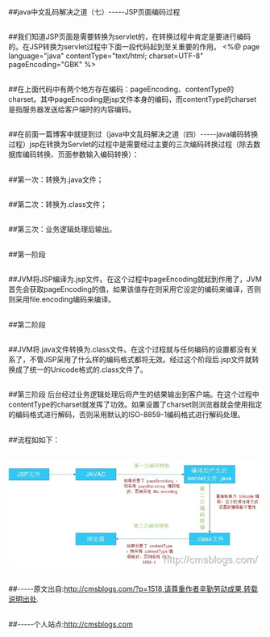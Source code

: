 ##java中文乱码解决之道（七）-----JSP页面编码过程

##
##我们知道JSP页面是需要转换为servlet的，在转换过程中肯定是要进行编码的。在JSP转换为servlet过程中下面一段代码起到至关重要的作用。   	<%@ page language="java" contentType="text/html; charset=UTF-8" pageEncoding="GBK" %>

##
##在上面代码中有两个地方存在编码：pageEncoding、contentType的charset。其中pageEncoding是jsp文件本身的编码，而contentType的charset是指服务器发送给客户端时的内容编码。

##
##在前面一篇博客中就提到过（java中文乱码解决之道（四）-----java编码转换过程）jsp在转换为Servlet的过程中是需要经过主要的三次编码转换过程（除去数据库编码转换、页面参数输入编码转换）：

##
##第一次：转换为.java文件；

##
##第二次：转换为.class文件；

##
##第三次：业务逻辑处理后输出。

##
##第一阶段

##
##JVM将JSP编译为.jsp文件。在这个过程中pageEncoding就起到作用了，JVM首先会获取pageEncoding的值，如果该值存在则采用它设定的编码来编译，否则则采用file.encoding编码来编译。

##
##第二阶段

##
##JVM将.java文件转换为.class文件。在这个过程就与任何编码的设置都没有关系了，不管JSP采用了什么样的编码格式都将无效。经过这个阶段后.jsp文件就转换成了统一的Unicode格式的.class文件了。

##
##第三阶段  后台经过业务逻辑处理后将产生的结果输出到客户端。在这个过程中contentType的charset就发挥了功效。如果设置了charset则浏览器就会使用指定的编码格式进行解码，否则采用默认的ISO-8859-1编码格式进行解码处理。 

##
##流程如如下：

##
## ![Alt text](../md/img/200900337195704.jpg)

##
##-----原文出自:http://cmsblogs.com/?p=1518,请尊重作者辛勤劳动成果,转载说明出处.

##
##-----个人站点:http://cmsblogs.com